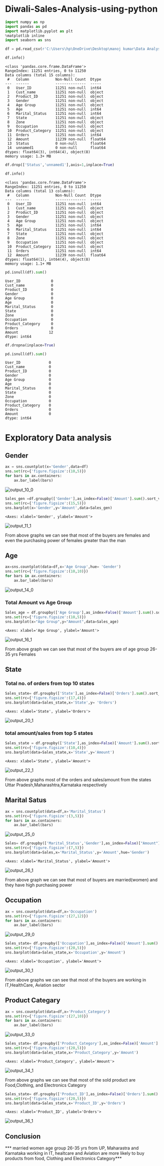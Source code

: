 # Diwali-Sales-Analysis-using-python
```python
import numpy as np
import pandas as pd
import matplotlib.pyplot as plt
%matplotlib inline
import seaborn as sns
```


```python
df = pd.read_csv(r'C:\Users\hp\OneDrive\Desktop\manoj kumar\Data Analyst\test Jupyter\jupyter project\Python_Diwali_Sales_Analysis-main (2)\Diwali Sales Data.csv',encoding='unicode_escape')
```


```python
df.info()
```

    <class 'pandas.core.frame.DataFrame'>
    RangeIndex: 11251 entries, 0 to 11250
    Data columns (total 15 columns):
     #   Column            Non-Null Count  Dtype  
    ---  ------            --------------  -----  
     0   User_ID           11251 non-null  int64  
     1   Cust_name         11251 non-null  object 
     2   Product_ID        11251 non-null  object 
     3   Gender            11251 non-null  object 
     4   Age Group         11251 non-null  object 
     5   Age               11251 non-null  int64  
     6   Marital_Status    11251 non-null  int64  
     7   State             11251 non-null  object 
     8   Zone              11251 non-null  object 
     9   Occupation        11251 non-null  object 
     10  Product_Category  11251 non-null  object 
     11  Orders            11251 non-null  int64  
     12  Amount            11239 non-null  float64
     13  Status            0 non-null      float64
     14  unnamed1          0 non-null      float64
    dtypes: float64(3), int64(4), object(8)
    memory usage: 1.3+ MB
    


```python
df.drop(['Status','unnamed1'],axis=1,inplace=True)
```


```python
df.info()
```

    <class 'pandas.core.frame.DataFrame'>
    RangeIndex: 11251 entries, 0 to 11250
    Data columns (total 13 columns):
     #   Column            Non-Null Count  Dtype  
    ---  ------            --------------  -----  
     0   User_ID           11251 non-null  int64  
     1   Cust_name         11251 non-null  object 
     2   Product_ID        11251 non-null  object 
     3   Gender            11251 non-null  object 
     4   Age Group         11251 non-null  object 
     5   Age               11251 non-null  int64  
     6   Marital_Status    11251 non-null  int64  
     7   State             11251 non-null  object 
     8   Zone              11251 non-null  object 
     9   Occupation        11251 non-null  object 
     10  Product_Category  11251 non-null  object 
     11  Orders            11251 non-null  int64  
     12  Amount            11239 non-null  float64
    dtypes: float64(1), int64(4), object(8)
    memory usage: 1.1+ MB
    


```python
pd.isnull(df).sum()
```




    User_ID              0
    Cust_name            0
    Product_ID           0
    Gender               0
    Age Group            0
    Age                  0
    Marital_Status       0
    State                0
    Zone                 0
    Occupation           0
    Product_Category     0
    Orders               0
    Amount              12
    dtype: int64




```python
df.dropna(inplace=True)
```


```python
pd.isnull(df).sum()
```




    User_ID             0
    Cust_name           0
    Product_ID          0
    Gender              0
    Age Group           0
    Age                 0
    Marital_Status      0
    State               0
    Zone                0
    Occupation          0
    Product_Category    0
    Orders              0
    Amount              0
    dtype: int64



# Exploratory Data analysis

## Gender


```python
ax = sns.countplot(x='Gender',data=df)
sns.set(rc={'figure.figsize':(10,5)})
for bars in ax.containers:
    ax.bar_label(bars)
```

![output_10_0](https://github.com/VPMANOJKUMAR/Diwali-Sales-Analysis-using-python/assets/124855537/2d149f27-2986-4abd-8b3f-a41fd55c4e5f)


    



```python
Sales_gen =df.groupby(['Gender'],as_index=False)['Amount'].sum().sort_values(by='Amount',ascending=False)
sns.set(rc={'figure.figsize':(15,5)})
sns.barplot(x='Gender',y='Amount',data=Sales_gen)
```




    <Axes: xlabel='Gender', ylabel='Amount'>



![output_11_1](https://github.com/VPMANOJKUMAR/Diwali-Sales-Analysis-using-python/assets/124855537/21867fcb-3123-4621-9af6-97645d1051f1)


    


From above graphs we can see that most of the buyers are females and even the purchasing power of females greater than the man

## Age


```python
ax=sns.countplot(data=df,x='Age Group',hue= 'Gender')
sns.set(rc={'figure.figsize':(10,10)})
for bars in ax.containers:
    ax.bar_label(bars)
```

![output_14_0](https://github.com/VPMANOJKUMAR/Diwali-Sales-Analysis-using-python/assets/124855537/379490ea-a6b4-4ca1-bf76-b82f6d143125)


    


### Total Amount vs Age Group


```python
Sales_age = df.groupby(['Age Group'],as_index=False)['Amount'].sum().sort_values(by='Amount',ascending=False)
sns.set(rc={'figure.figsize':(10,5)})
sns.barplot(x="Age Group",y="Amount",data=Sales_age)
```




    <Axes: xlabel='Age Group', ylabel='Amount'>



![output_16_1](https://github.com/VPMANOJKUMAR/Diwali-Sales-Analysis-using-python/assets/124855537/958c3afc-b0a3-443c-8f7c-ec1eec300e63)


    


From above graph we can see that most of the buyers are of age group 26-35 yrs Females

## State


### Total no. of orders from top 10 states


```python
Sales_state= df.groupby(['State'],as_index=False)['Orders'].sum().sort_values(by='Orders',ascending=False).head(10)
sns.set(rc={'figure.figsize':(17,4)})
sns.barplot(data=Sales_state,x='State',y= 'Orders')

```




    <Axes: xlabel='State', ylabel='Orders'>




    
![output_20_1](https://github.com/VPMANOJKUMAR/Diwali-Sales-Analysis-using-python/assets/124855537/093a7382-490c-4f2b-8829-d6b0e6857e7e)



### total amount/sales from top 5 states


```python
Sales_state = df.groupby(['State'],as_index=False)['Amount'].sum().sort_values(by='Amount',ascending=False).head(5)
sns.set(rc={'figure.figsize':(10,4)})
sns.barplot(data=Sales_state,x='State',y='Amount')
```




    <Axes: xlabel='State', ylabel='Amount'>



![output_22_1](https://github.com/VPMANOJKUMAR/Diwali-Sales-Analysis-using-python/assets/124855537/d100b600-a152-40dc-b6cd-d276983194d7)

    


From above graphs most of the orders and sales/amount from the states Uttar Pradesh,Maharashtra,Karnataka respectively

## Marital Satus


```python
ax = sns.countplot(data=df,x='Marital_Status')
sns.set(rc={'figure.figsize':(3,5)})
for bars in ax.containers:
    ax.bar_label(bars)
```


    
![output_25_0](https://github.com/VPMANOJKUMAR/Diwali-Sales-Analysis-using-python/assets/124855537/acc6cb65-1d36-49d6-bcef-93eb2699966d)




```python
Sales= df.groupby(['Marital_Status','Gender'],as_index=False)["Amount"].sum().sort_values(by='Amount',ascending=False)
sns.set(rc={'figure.figsize':(7,5)})
sns.barplot(data=Sales,x='Marital_Status',y='Amount',hue='Gender')
```




    <Axes: xlabel='Marital_Status', ylabel='Amount'>



![output_26_1](https://github.com/VPMANOJKUMAR/Diwali-Sales-Analysis-using-python/assets/124855537/581d152d-4fca-4fd6-ac6e-1b797f076bc3)


    


From above graph we can see that most of buyers are married(women) and they have high purchasing power


## Occupation


```python
ax = sns.countplot(data=df,x='Occupation')
sns.set(rc={'figure.figsize':(27,12)})
for bars in ax.containers:
    ax.bar_label(bars)
```


    
![output_29_0](https://github.com/VPMANOJKUMAR/Diwali-Sales-Analysis-using-python/assets/124855537/d992b294-9f63-4db3-82d6-08bb1d706e9c)




```python
Sales_state= df.groupby(['Occupation'],as_index=False)['Amount'].sum().sort_values(by=['Amount'],ascending=False)
sns.set(rc={'figure.figsize':(20,5)})
sns.barplot(data=Sales_state,x='Occupation',y='Amount')
```




    <Axes: xlabel='Occupation', ylabel='Amount'>




    
![output_30_1](https://github.com/VPMANOJKUMAR/Diwali-Sales-Analysis-using-python/assets/124855537/30b658ff-b822-45a1-8e80-ea0ae6f90648)

    


From above graphs we can see that most of the buyers are working in IT,HealthCare, Aviation sector

## Product Categary


```python
ax = sns.countplot(data=df,x='Product_Category')
sns.set(rc={'figure.figsize':(27,10)})
for bars in ax.containers:
    ax.bar_label(bars)
```


    
![output_33_0](https://github.com/VPMANOJKUMAR/Diwali-Sales-Analysis-using-python/assets/124855537/f516e355-83b3-4864-b9ed-1ddea2cc3426)

    



```python
Sales_state= df.groupby(['Product_Category'],as_index=False)['Amount'].sum().sort_values(by=['Amount'],ascending=False).head(10)
sns.set(rc={'figure.figsize':(20,5)})
sns.barplot(data=Sales_state,x='Product_Category',y='Amount')
```




    <Axes: xlabel='Product_Category', ylabel='Amount'>




    
![output_34_1](https://github.com/VPMANOJKUMAR/Diwali-Sales-Analysis-using-python/assets/124855537/de4ba1b8-cd9b-4fc9-bdda-485eb73c47f7)

    


From above graphs we can see that most of the sold product are Food,Clothing, and Electronics Category


```python
Sales_state= df.groupby(['Product_ID'],as_index=False)['Orders'].sum().sort_values(by=['Orders'],ascending=False).head(10)
sns.set(rc={'figure.figsize':(20,5)})
sns.barplot(data=Sales_state,x='Product_ID',y='Orders')
```




    <Axes: xlabel='Product_ID', ylabel='Orders'>




    
![output_36_1](https://github.com/VPMANOJKUMAR/Diwali-Sales-Analysis-using-python/assets/124855537/cc1826aa-1b7f-48ec-bca6-78de40c8b7bc)

    


## Conclusion

*** married women age group 26-35 yrs from UP, Maharastra and Karnataka working in IT, healtcare and Aviation are more likely to buy products from food, Clothing and Electronics Category***
